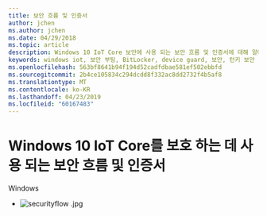 ```yaml
---
title: 보안 흐름 및 인증서
author: jchen
ms.author: jchen
ms.date: 04/29/2018
ms.topic: article
description: Windows 10 IoT Core 보안에 사용 되는 보안 흐름 및 인증서에 대해 알아봅니다.
keywords: windows iot, 보안 부팅, BitLocker, device guard, 보안, 턴키 보안
ms.openlocfilehash: 563bf8641b94f194d52cadfdbae581ef502ebbfd
ms.sourcegitcommit: 2b4ce105834c294dcdd8f332ac8dd2732f4b5af8
ms.translationtype: MT
ms.contentlocale: ko-KR
ms.lasthandoff: 04/23/2019
ms.locfileid: "60167483"
---
```

# <a name="security-flow-and-certificates-used-in-securing-windows-10-iot-core"></a>Windows 10 IoT Core를 보호 하는 데 사용 되는 보안 흐름 및 인증서

Windows 

- ![securityflow .jpg](../media/SecurityFlowAndCertificates/securityflow.jpg)
